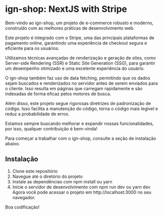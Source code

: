 # ign-shop: NextJS with Stripe
Bem-vindo ao ign-shop, um projeto de e-commerce robusto e moderno, construído com as melhores práticas de desenvolvimento web.

Este projeto é integrado com o Stripe, uma das principais plataformas de pagamento online, garantindo uma experiência de checkout segura e eficiente para os usuários.

Utilizamos técnicas avançadas de renderização e geração de sites, como Server-side Rendering (SSR) e Static Site Generation (SSG), para garantir um desempenho otimizado e uma excelente experiência do usuário.

O ign-shop também faz uso de data fetching, permitindo que os dados sejam buscados e renderizados no servidor antes de serem enviados para o cliente. Isso resulta em páginas que carregam rapidamente e são indexadas de forma eficaz pelos motores de busca.

Além disso, este projeto segue rigorosas diretrizes de padronização de código. Isso facilita a manutenção do código, torna o código mais legível e reduz a probabilidade de erros.

Estamos sempre buscando melhorar e expandir nossas funcionalidades, por isso, qualquer contribuição é bem-vinda!

Para começar a trabalhar com o ign-shop, consulte a seção de instalação abaixo.

## Instalação
1. Clone este repositório
2. Navegue até o diretório do projeto
3. Instale as dependências com npm install ou yarn
4. Inicie o servidor de desenvolvimento com npm run dev ou yarn dev
Agora você pode acessar o projeto em http://localhost:3000 no seu navegador.

Boa codificação!